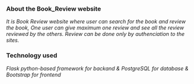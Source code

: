 

### About the Book_Review website
*It is Book Review website where user can search for the book and review the book,
One user can give maximum one review and see all the review reviewed by the others.
 Review can be done only by authenciation to the sites.*

### Technology used
*Flask python-based framework for backand &
PostgreSQL for database &
Bootstrap for frontend*




